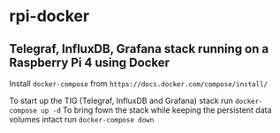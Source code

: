 # rpi-docker
Telegraf, InfluxDB, Grafana stack running on a Raspberry Pi 4 using Docker
----
Install `docker-compose` from `https://docs.docker.com/compose/install/`

To start up the TIG (Telegraf, InfluxDB and Grafana) stack run `docker-compose up -d`
To bring fown the stack while keeping the persistent data volumes intact run `docker-compose down`
